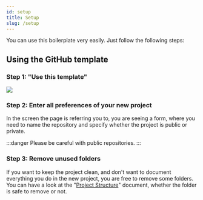 ```yaml
---
id: setup
title: Setup
slug: /setup
---
```


You can use this boilerplate very easily. Just follow the following steps:

## Using the GitHub template

### Step 1: "Use this template"

![](/img/github-template-screenshot.png)

### Step 2: Enter all preferences of your new project

In the screen the page is referring you to, you are seeing a form, where you need to name the repository and specify whether the project is public or private. 

:::danger
Please be careful with public repositories.
:::


### Step 3: Remove unused folders

If you want to keep the project clean, and don't want to document everything you do in the new project, you are free to remove some folders. You can have a look at the "[Project Structure](./project-structure.md)" document, whether the folder is safe to remove or not.
